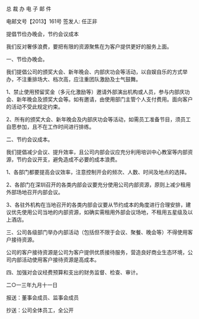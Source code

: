 ﻿总 裁 办 电 子 邮 件

 

电邮文号【2013】161号         签发人: 任正非

 


 

提倡节俭办晚会，节约会议成本

 

我们反对奢侈浪费，要把有限的资源聚焦在为客户提供更好的服务上面。

一、节俭办晚会。

我们提倡公司的颁奖大会、新年晚会、内部庆功会等活动，以自娱自乐的方式举办，不注重排场大、档次高，应注重团队激励及士气鼓舞。

1、禁止使用预留奖金（多元化激励等）邀请外部演出机构或人员，参与内部庆功会、新年晚会及颁奖大会等。如有邀请，由使用部门主管个人支付费用。面向客户的活动不受此规定约束。

2、所有的颁奖大会、新年晚会及内部庆功会等活动，如需员工准备节目，须员工自愿参加，且不在工作时间进行排练。

二、节约会议成本。

我们提倡减少会议、提升效率，且公司内部会议应充分利用培训中心教室等内部资源，节约会议开支，避免造成不必要的成本浪费。

1、各部门都要提高会议效率，注意控制开会的频次、人数、时间及地点的选择。

2、各部门在深圳召开的各类内部会议要充分使用公司内部资源，原则上减少租用外部场地召开内部会议。

3、各驻外机构在当地召开的各类内部会议要从节约成本的角度进行合理安排，建议优先使用公司当地的内部资源，如确实需租用外部会议场地，不租用五星级及以上酒店。

三、公司各级部门举办内部活动（包括但不限于会议、聚餐、晚会等）不得使用客户接待资源。

公司的客户接待资源是公司为客户提供优质接待服务，营造良好商业生态环境，公司内部活动使用客户接待资源是高成本。

四、加强对会议经费预算和支出的财务监督、检查、审计。

 

 

二○一三年九月十一日

报送：董事会成员、监事会成员

抄送：公司全体员工，全公开